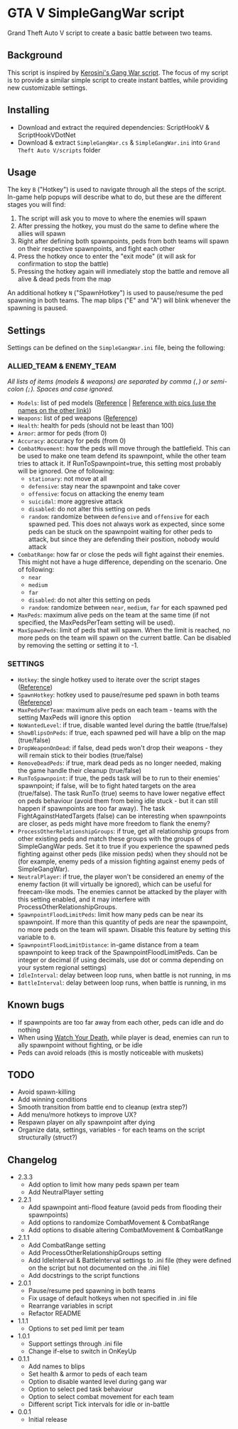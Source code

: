 # GTA V SimpleGangWar script

Grand Theft Auto V script to create a basic battle between two teams.

## Background

This script is inspired by [Kerosini's Gang War script](https://www.gta5-mods.com/scripts/gangwar-zip).
The focus of my script is to provide a similar simple script to create instant battles, while providing new customizable settings.

## Installing

- Download and extract the required dependencies: ScriptHookV & ScriptHookVDotNet
- Download & extract `SimpleGangWar.cs` & `SimpleGangWar.ini` into `Grand Theft Auto V/scripts` folder

## Usage

The key `B` ("Hotkey") is used to navigate through all the steps of the script. In-game help popups will describe what to do, but these are the different stages you will find:

1. The script will ask you to move to where the enemies will spawn
2. After pressing the hotkey, you must do the same to define where the allies will spawn
3. Right after defining both spawnpoints, peds from both teams will spawn on their respective spawnpoints, and fight each other
4. Press the hotkey once to enter the "exit mode" (it will ask for confirmation to stop the battle)
5. Pressing the hotkey again will inmediately stop the battle and remove all alive & dead peds from the map

An additional hotkey `N` ("SpawnHotkey") is used to pause/resume the ped spawning in both teams. The map blips ("E" and "A") will blink whenever the spawning is paused.

## Settings

Settings can be defined on the `SimpleGangWar.ini` file, being the following:

### ALLIED_TEAM & ENEMY_TEAM

_All lists of items (models & weapons) are separated by comma (`,`) or semi-colon (`;`). Spaces and case ignored._

- `Models`: list of ped models ([Reference](https://github.com/crosire/scripthookvdotnet/blob/d1827497495567d810986aa752f8d903853088fd/source/scripting_v2/GTA.Native/PedHash.cs) | [Reference with pics (use the names on the other link)](https://docs.fivem.net/docs/game-references/ped-models))
- `Weapons`: list of ped weapons ([Reference](https://github.com/crosire/scripthookvdotnet/blob/d1827497495567d810986aa752f8d903853088fd/source/scripting_v2/GTA.Native/WeaponHash.cs))
- `Health`: health for peds (should not be least than 100)
- `Armor`: armor for peds (from 0)
- `Accuracy`: accuracy for peds (from 0)
- `CombatMovement`: how the peds will move through the battlefield. This can be used to make one team defend its spawnpoint, while the other team tries to attack it. If RunToSpawnpoint=true, this setting most probably will be ignored. One of following:
	- `stationary`: not move at all
	- `defensive`: stay near the spawnpoint and take cover
	- `offensive`: focus on attacking the enemy team
	- `suicidal`: more aggresive attack
	- `disabled`: do not alter this setting on peds
	- `random`: randomize between `defensive` and `offensive` for each spawned ped. This does not always work as expected, since some peds can be stuck on the spawnpoint waiting for other peds to attack, but since they are defending their position, nobody would attack
- `CombatRange`: how far or close the peds will fight against their enemies. This might not have a huge difference, depending on the scenario. One of following:
	- `near`
	- `medium`
	- `far`
	- `disabled`: do not alter this setting on peds
	- `random`: randomize between `near`, `medium`, `far` for each spawned ped
- `MaxPeds`: maximum alive peds on the team at the same time (if not specified, the MaxPedsPerTeam setting will be used).
- `MaxSpawnPeds`: limit of peds that will spawn. When the limit is reached, no more peds on the team will spawn on the current battle. Can be disabled by removing the setting or setting it to -1.

### SETTINGS

- `Hotkey`: the single hotkey used to iterate over the script stages ([Reference](https://docs.microsoft.com/en-us/dotnet/api/system.windows.input.key?view=netcore-3.1#fields))
- `SpawnHotkey`: hotkey used to pause/resume ped spawn in both teams ([Reference](https://docs.microsoft.com/en-us/dotnet/api/system.windows.input.key?view=netcore-3.1#fields))
- `MaxPedsPerTeam`: maximum alive peds on each team - teams with the setting MaxPeds will ignore this option
- `NoWantedLevel`: if true, disable wanted level during the battle (true/false)
- `ShowBlipsOnPeds`: if true, each spawned ped will have a blip on the map (true/false)
- `DropWeaponOnDead`: if false, dead peds won't drop their weapons - they will remain stick to their bodies (true/false)
- `RemoveDeadPeds`: if true, mark dead peds as no longer needed, making the game handle their cleanup (true/false)
- `RunToSpawnpoint`: if true, the peds task will be to run to their enemies' spawnpoint; if false, will be to fight hated targets on the area (true/false).
  The task RunTo (true) seems to have lower negative effect on peds behaviour (avoid them from being idle stuck - but it can still happen if spawnpoints are too far away).
  The task FightAgainstHatedTargets (false) can be interesting when spawnpoints are closer, as peds might have more freedom to flank the enemy?
- `ProcessOtherRelationshipGroups`: if true, get all relationship groups from other existing peds and match these groups with the groups of SimpleGangWar peds.
  Set it to true if you experience the spawned peds fighting against other peds (like mission peds) when they should not be (for example, enemy peds of a mission fighting against enemy peds of SimpleGangWar).
- `NeutralPlayer`: if true, the player won't be considered an enemy of the enemy faction (it will virtually be ignored), which can be useful for freecam-like mods.
  The enemies cannot be attacked by the player with this setting enabled, and it may interfere with ProcessOtherRelationshipGroups.
- `SpawnpointFloodLimitPeds`: limit how many peds can be near its spawnpoint. If more than this quantity of peds are near the spawnpoint, no more peds on the team will spawn. Disable this feature by setting this variable to `0`.
- `SpawnpointFloodLimitDistance`: in-game distance from a team spawnpoint to keep track of the SpawnpointFloodLimitPeds. Can be integer or decimal (if using decimals, use dot or comma depending on your system regional settings)
- `IdleInterval`: delay between loop runs, when battle is not running, in ms
- `BattleInterval`: delay between loop runs, when battle is running, in ms

## Known bugs

- If spawnpoints are too far away from each other, peds can idle and do nothing
- When using [Watch Your Death](https://gta5-mods.com/scripts/watch-your-death), while player is dead, enemies can run to ally spawnpoint without fighting, or be idle
- Peds can avoid reloads (this is mostly noticeable with muskets)

## TODO

- Avoid spawn-killing
- Add winning conditions
- Smooth transition from battle end to cleanup (extra step?)
- Add menu/more hotkeys to improve UX?
- Respawn player on ally spawnpoint after dying
- Organize data, settings, variables - for each teams on the script structurally (struct?)

## Changelog

- 2.3.3
	- Add option to limit how many peds spawn per team
	- Add NeutralPlayer setting
- 2.2.1
	- Add spawnpoint anti-flood feature (avoid peds from flooding their spawnpoints)
	- Add options to randomize CombatMovement & CombatRange
	- Add options to disable altering CombatMovement & CombatRange
- 2.1.1
	- Add CombatRange setting
	- Add ProcessOtherRelationshipGroups setting
	- Add IdleInterval & BattleInterval settings to .ini file (they were defined on the script but not documented on the .ini file)
	- Add docstrings to the script functions
- 2.0.1
	- Pause/resume ped spawning in both teams
	- Fix usage of default hotkeys when not specified in .ini file
	- Rearrange variables in script
	- Refactor README
- 1.1.1
	- Options to set ped limit per team
- 1.0.1
	- Support settings through .ini file
	- Change if-else to switch in OnKeyUp
- 0.1.1
	- Add names to blips
	- Set health & armor to peds of each team
	- Option to disable wanted level during gang war
	- Option to select ped task behaviour
	- Option to select combat movement for each team
	- Different script Tick intervals for idle or in-battle
- 0.0.1
	- Initial release
